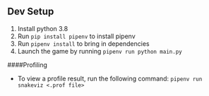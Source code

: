 Dev Setup
---------
1. Install python 3.8
2. Run `pip install pipenv` to install pipenv
3. Run `pipenv install` to bring in dependencies
4. Launch the game by running `pipenv run python main.py`

####Profiling
 * To view a profile result, run the following command:
   `pipenv run snakeviz <.prof file>`
